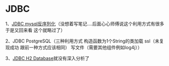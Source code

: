 # JDBC
1、[JDBC mysql反序列化](https://xz.aliyun.com/t/8159)（没想着写笔记....后面心心师傅说这个利用方式有很多 于是又回来看 这个就略过了）

2、JDBC PostgreSQL（三种利用方式 构造函数为1个String的类加载 ssl（未复现成功 跟前一种方式应该相同） 写文件（需要其他组件例如log4j））

3、[JDBC H2 Database](https://blog.csdn.net/mole_exp/article/details/124243446)就没有深入分析了
